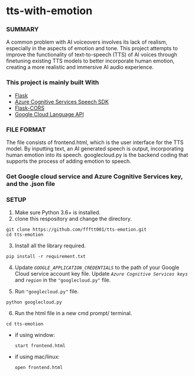 # tts-with-emotion

### SUMMARY

A common problem with AI voiceovers involves its lack of realism, especially in the aspects of emotion and tone. This project attempts to improve the functionality of text-to-speech (TTS) of AI voices through finetuning existing TTS models to better incorporate human emotion, creating a more realistic and immersive AI audio experience. 


### This project is mainly built With

- [Flask](https://github.com/pallets/flask)
- [Azure Cognitive Services Speech SDK](https://github.com/Azure-Samples/cognitive-services-speech-sdk)
- [Flask-CORS](https://github.com/corydolphin/flask-cors)
- [Google Cloud Language API](https://cloud.google.com/natural-language/docs/basics)


### FILE FORMAT

The file consists of frontend.html, which is the user interface for the TTS model. By inputting text, an AI generated speech is output, incorporating human emotion into its speech. googlecloud.py is the backend coding that supports the process of adding emotion to speech.

### Get Google cloud service and Azure Cognitive Services key, and the .json file

### SETUP

1. Make sure Python 3.6+ is installed.
2. clone this respository and change the directory.
```
git clone https://github.com/ffftt001/tts-emotion.git
cd tts-emotion
```
3. Install all the library required.
```
pip install -r requirement.txt
```

4. Update *`GOOGLE_APPLICATION_CREDENTIALS`* to the path of your Google Cloud service account key file.
Update *`Azure Cognitive Services keys`* and *`region`* in the `"googlecloud.py"` file.


5. Run `"googlecloud.py"` file.
```
python googlecloud.py
```
6. Run the html file in a new cmd prompt/ terminal.
```
cd tts-emotion
```
  - if using window:
    ```
    start frontend.html
    ```
  - if using mac/linux:
    ```
    open frontend.html
    ```
